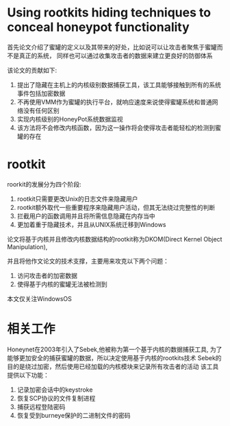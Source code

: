 # Using rootkits hiding techniques to conceal honeypot functionality

首先论文介绍了蜜罐的定义以及其带来的好处，比如说可以让攻击者聚焦于蜜罐而不是真正的系统，
同样也可以通过收集攻击者的数据来建立更良好的防御体系

该论文的贡献如下:
1. 提出了隐藏在主机上的内核级别数据捕获工具，该工具能够接触到所有的系统事件包括加密数据
2. 不再使用VMM作为蜜罐的执行平台，就响应速度来说使得蜜罐系统和普通网络没有任何区别
3. 实现内核级别的HoneyPot系统数据监视
4. 该方法将不会修改内核函数，因为这一操作将会使得攻击者能轻松的检测到蜜罐的存在

# rootkit
roorkit的发展分为四个阶段:
1. rootkit只需要更改Unix的日志文件来隐藏用户
2. rootkit额外取代一些重要程序来隐藏用户活动，但其无法绕过完整性的判断
3. 拦截用户的函数调用并且将所需信息隐藏在内存当中
4. 更加着重于隐藏技术，并且从UNIX系统迁移到Windows

论文将基于内核并且修改内核数据结构的rootkit称为DKOM(Direct Kernel Object Manipulation),

并且将他作文论文的技术支撑，主要用来攻克以下两个问题：
1. 访问攻击者的加密数据
2. 使得基于内核的蜜罐无法被检测到

本文仅关注WindowsOS

# 相关工作
Honeynet在2003年引入了Sebek,他被称为第一个基于内核的数据捕获工具,
为了能够更加安全的捕获蜜罐的数据，所以决定使用基于内核的rootkits技术
Sebek的目的是绕过加密，然后使用已经加载的内核模块来记录所有攻击者的活动
该工具提供以下功能：
1. 记录加密会话中的keystroke
2. 恢复SCP协议的文件复制进程
3. 捕获远程登陆密码
4. 恢复受到burneye保护的二进制文件的密码









